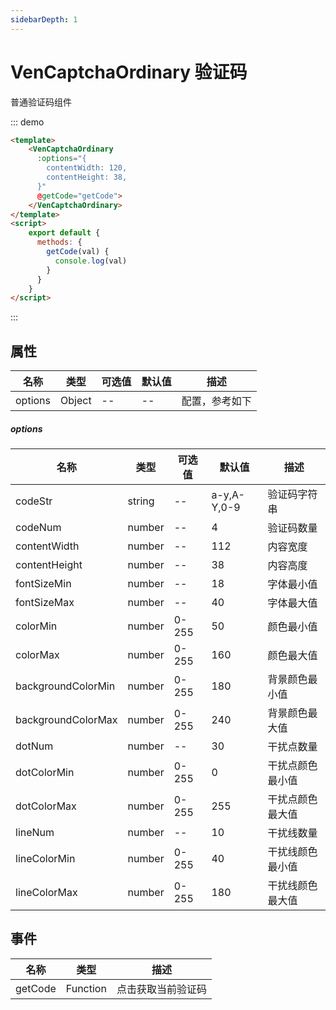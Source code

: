 ```yaml
---
sidebarDepth: 1
---
```



# VenCaptchaOrdinary 验证码
普通验证码组件

::: demo
```html
<template>
	<VenCaptchaOrdinary 
      :options="{
        contentWidth: 120,
        contentHeight: 38,
      }" 
      @getCode="getCode">
    </VenCaptchaOrdinary>
</template>
<script>
	export default {
      methods: {
        getCode(val) {
          console.log(val)
        }
      }
	}
</script>
```
:::

## 属性

| 名称 | 类型     | 可选值    | 默认值 | 描述      |
| ---- |--------| -------- |-----|---------|
| options  | Object | --     | --  | 配置，参考如下 |

##### options

| 名称 | 类型     | 可选值   | 默认值         | 描述      |
| ---- |--------|-------|-------------|---------|
| codeStr | string | --    | a-y,A-Y,0-9 | 验证码字符串  |
| codeNum | number | --    | 4           | 验证码数量   |
| contentWidth | number | --    | 112         | 内容宽度    |
| contentHeight | number | --    | 38          | 内容高度    |
| fontSizeMin | number | --    | 18          | 字体最小值   |
| fontSizeMax | number | --    | 40          | 字体最大值   |
| colorMin | number | 0-255 | 50          | 颜色最小值   |
| colorMax | number | 0-255 | 160         | 颜色最大值   |
| backgroundColorMin | number | 0-255 | 180         | 背景颜色最小值 |
| backgroundColorMax | number | 0-255 | 240         | 背景颜色最大值 |
| dotNum | number | --    | 30          | 干扰点数量   |
| dotColorMin | number | 0-255 | 0           | 干扰点颜色最小值 |
| dotColorMax | number | 0-255 | 255         | 干扰点颜色最大值 |
| lineNum | number | --    | 10          | 干扰线数量   |
| lineColorMin | number | 0-255 | 40          | 干扰线颜色最小值 |
| lineColorMax | number | 0-255 | 180         | 干扰线颜色最大值 |

## 事件

| 名称 | 类型     | 描述        |
| ---- |--------|-----------|
| getCode | Function | 点击获取当前验证码 |
